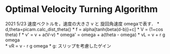 # Optimal Velocity Turning Algorithm
  2021 5/23
  速度ベクトルを，速度の大きさ v と 旋回角速度 omegaで表す．
    * d,theta=picam.calc_dist_theta()
    * f = alpha[tanh{beta(d-b)}+c]
    * V = (1+cos theta) f
    * v' = v + a(V-v)
    * omega' = omega + a(theta - omega)
    * vL = v + r g omega  
    * vR = v - r g omega
    * g: スリップを考慮したゲイン
